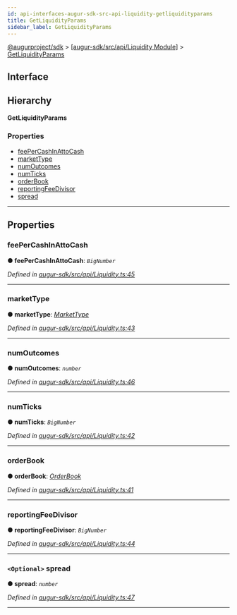 ```yaml
---
id: api-interfaces-augur-sdk-src-api-liquidity-getliquidityparams
title: GetLiquidityParams
sidebar_label: GetLiquidityParams
---
```


[@augurproject/sdk](api-readme.md) > [[augur-sdk/src/api/Liquidity Module]](api-modules-augur-sdk-src-api-liquidity-module.md) > [GetLiquidityParams](api-interfaces-augur-sdk-src-api-liquidity-getliquidityparams.md)

## Interface

## Hierarchy

**GetLiquidityParams**

### Properties

* [feePerCashInAttoCash](api-interfaces-augur-sdk-src-api-liquidity-getliquidityparams.md#feepercashinattocash)
* [marketType](api-interfaces-augur-sdk-src-api-liquidity-getliquidityparams.md#markettype)
* [numOutcomes](api-interfaces-augur-sdk-src-api-liquidity-getliquidityparams.md#numoutcomes)
* [numTicks](api-interfaces-augur-sdk-src-api-liquidity-getliquidityparams.md#numticks)
* [orderBook](api-interfaces-augur-sdk-src-api-liquidity-getliquidityparams.md#orderbook)
* [reportingFeeDivisor](api-interfaces-augur-sdk-src-api-liquidity-getliquidityparams.md#reportingfeedivisor)
* [spread](api-interfaces-augur-sdk-src-api-liquidity-getliquidityparams.md#spread)

---

## Properties

<a id="feepercashinattocash"></a>

###  feePerCashInAttoCash

**● feePerCashInAttoCash**: *`BigNumber`*

*Defined in [augur-sdk/src/api/Liquidity.ts:45](https://github.com/AugurProject/augur/blob/0787bf1a23/packages/augur-sdk/src/api/Liquidity.ts#L45)*

___
<a id="markettype"></a>

###  marketType

**● marketType**: *[MarketType](api-enums-augur-sdk-src-state-logs-types-markettype.md)*

*Defined in [augur-sdk/src/api/Liquidity.ts:43](https://github.com/AugurProject/augur/blob/0787bf1a23/packages/augur-sdk/src/api/Liquidity.ts#L43)*

___
<a id="numoutcomes"></a>

###  numOutcomes

**● numOutcomes**: *`number`*

*Defined in [augur-sdk/src/api/Liquidity.ts:46](https://github.com/AugurProject/augur/blob/0787bf1a23/packages/augur-sdk/src/api/Liquidity.ts#L46)*

___
<a id="numticks"></a>

###  numTicks

**● numTicks**: *`BigNumber`*

*Defined in [augur-sdk/src/api/Liquidity.ts:42](https://github.com/AugurProject/augur/blob/0787bf1a23/packages/augur-sdk/src/api/Liquidity.ts#L42)*

___
<a id="orderbook"></a>

###  orderBook

**● orderBook**: *[OrderBook](api-interfaces-augur-sdk-src-api-liquidity-orderbook.md)*

*Defined in [augur-sdk/src/api/Liquidity.ts:41](https://github.com/AugurProject/augur/blob/0787bf1a23/packages/augur-sdk/src/api/Liquidity.ts#L41)*

___
<a id="reportingfeedivisor"></a>

###  reportingFeeDivisor

**● reportingFeeDivisor**: *`BigNumber`*

*Defined in [augur-sdk/src/api/Liquidity.ts:44](https://github.com/AugurProject/augur/blob/0787bf1a23/packages/augur-sdk/src/api/Liquidity.ts#L44)*

___
<a id="spread"></a>

### `<Optional>` spread

**● spread**: *`number`*

*Defined in [augur-sdk/src/api/Liquidity.ts:47](https://github.com/AugurProject/augur/blob/0787bf1a23/packages/augur-sdk/src/api/Liquidity.ts#L47)*

___


